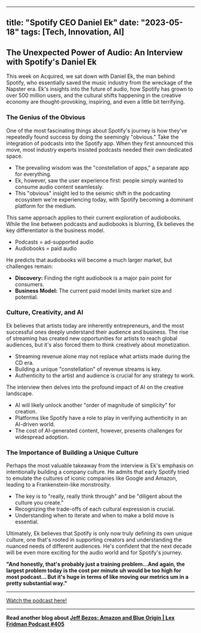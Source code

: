 
---
title: "Spotify CEO Daniel Ek"
date: "2023-05-18"
tags: [Tech, Innovation, AI]
---

## The Unexpected Power of Audio: An Interview with Spotify's Daniel Ek

This week on Acquired, we sat down with Daniel Ek, the man behind Spotify, who essentially saved the music industry from the wreckage of the Napster era. Ek's insights into the future of audio, how Spotify has grown to over 500 million users, and the cultural shifts happening in the creative economy are thought-provoking, inspiring, and even a little bit terrifying. 

### The Genius of the Obvious

One of the most fascinating things about Spotify's journey is how they've repeatedly found success by doing the seemingly "obvious." Take the integration of podcasts into the Spotify app. When they first announced this move, most industry experts insisted podcasts needed their own dedicated space. 

* The prevailing wisdom was the "constellation of apps," a separate app for everything. 
* Ek, however, saw the user experience first: people simply wanted to consume audio content seamlessly. 
* This "obvious" insight led to the seismic shift in the podcasting ecosystem we're experiencing today, with Spotify becoming a dominant platform for the medium.

This same approach applies to their current exploration of audiobooks. While the line between podcasts and audiobooks is blurring, Ek believes the key differentiator is the business model.

* Podcasts = ad-supported audio
* Audiobooks = paid audio

He predicts that audiobooks will become a much larger market, but challenges remain:

* **Discovery:** Finding the right audiobook is a major pain point for consumers.
* **Business Model:** The current paid model limits market size and potential. 

### Culture, Creativity, and AI

Ek believes that artists today are inherently entrepreneurs, and the most successful ones deeply understand their audience and business. The rise of streaming has created new opportunities for artists to reach global audiences, but it's also forced them to think creatively about monetization.

* Streaming revenue alone may not replace what artists made during the CD era.
* Building a unique "constellation" of revenue streams is key.
* Authenticity to the artist and audience is crucial for any strategy to work.

The interview then delves into the profound impact of AI on the creative landscape. 

* AI will likely unlock another "order of magnitude of simplicity" for creation.
* Platforms like Spotify have a role to play in verifying authenticity in an AI-driven world.
* The cost of AI-generated content, however, presents challenges for widespread adoption.

### The Importance of Building a Unique Culture

Perhaps the most valuable takeaway from the interview is Ek's emphasis on intentionally building a company culture. He admits that early Spotify tried to emulate the cultures of iconic companies like Google and Amazon, leading to a Frankenstein-like monstrosity. 

* The key is to "really, really think through" and be "diligent about the culture you create."
* Recognizing the trade-offs of each cultural expression is crucial.
* Understanding when to iterate and when to make a bold move is essential.

Ultimately, Ek believes that Spotify is only now truly defining its own unique culture, one that's rooted in supporting creators and understanding the nuanced needs of different audiences. He's confident that the next decade will be even more exciting for the audio world and for Spotify's journey.

**"And honestly, that's probably just a training problem...And again, the largest problem today is the cost per minute uh would be too high for most podcast... But it's huge in terms of like moving our metrics um in a pretty substantial way."**

---
        




<a href="https://youtube.com/watch?v=5iLbbuEecJU" target="_blank">Watch the podcast here!</a>


---

**Read another blog about [Jeff Bezos: Amazon and Blue Origin | Lex Fridman Podcast #405](./20231214-jeffbezos-lexfridman.md)**
